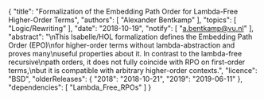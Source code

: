 {
    "title": "Formalization of the Embedding Path Order for Lambda-Free Higher-Order Terms",
    "authors": [
        "Alexander Bentkamp"
    ],
    "topics": [
        "Logic/Rewriting"
    ],
    "date": "2018-10-19",
    "notify": [
        "a.bentkamp@vu.nl"
    ],
    "abstract": "\nThis Isabelle/HOL formalization defines the Embedding Path Order (EPO)\nfor higher-order terms without lambda-abstraction and proves many\nuseful properties about it. In contrast to the lambda-free recursive\npath orders, it does not fully coincide with RPO on first-order terms,\nbut it is compatible with arbitrary higher-order contexts.",
    "licence": "BSD",
    "olderReleases": {
        "2018": "2018-10-21",
        "2019": "2019-06-11"
    },
    "dependencies": [
        "Lambda_Free_RPOs"
    ]
}